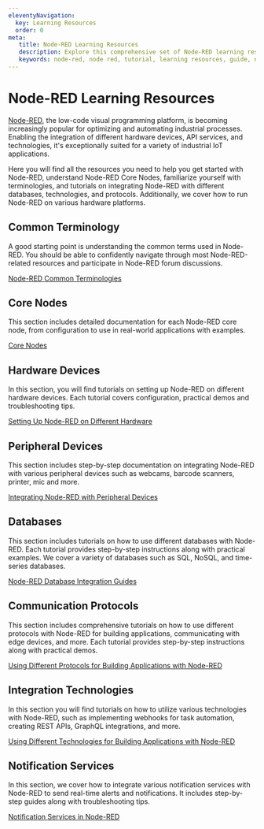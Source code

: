 ```yaml
---
eleventyNavigation:
  key: Learning Resources
  order: 0
meta:
   title: Node-RED Learning Resources
   description: Explore this comprehensive set of Node-RED learning resources, including how to set up Node-RED on various hardware platforms, its basic terminologies, integration of different databases, and more.
   keywords: node-red, node red, tutorial, learning resources, guide, node-red basics, node-red foundation. 
---
```


# Node-RED Learning Resources

[Node-RED](/node-red/), the low-code visual programming platform, is becoming increasingly popular for optimizing and automating industrial processes. Enabling the integration of different hardware devices, API services, and technologies, it's exceptionally suited for a variety of industrial IoT applications.

Here you will find all the resources you need to help you get started with Node-RED, understand Node-RED Core Nodes, familiarize yourself with terminologies, and tutorials on integrating Node-RED with different databases, technologies, and protocols. Additionally, we cover how to run Node-RED on various hardware platforms. 

## Common Terminology

A good starting point is understanding the common terms used in Node-RED. You should be able to confidently navigate through most Node-RED-related resources and participate in Node-RED forum discussions.

[Node-RED Common Terminologies](/node-red/terminology/)

## Core Nodes

This section includes detailed documentation for each Node-RED core node, from configuration to use in real-world applications with examples.

[Core Nodes](/node-red/core-nodes/)

## Hardware Devices

In this section, you will find tutorials on setting up Node-RED on different hardware devices. Each tutorial covers configuration, practical demos and troubleshooting tips.

[Setting Up Node-RED on Different Hardware](/node-red/hardware/)

## Peripheral Devices

This section includes step-by-step documentation on integrating Node-RED with various peripheral devices such as webcams, barcode scanners, printer, mic and more.

[Integrating Node-RED with Peripheral Devices](/node-red/peripheral/)

## Databases

This section includes tutorials on how to use different databases with Node-RED. Each tutorial provides step-by-step instructions along with practical examples. We cover a variety of databases such as SQL, NoSQL, and time-series databases.

[Node-RED Database Integration Guides](/node-red/database/)

## Communication Protocols

This section includes comprehensive tutorials on how to use different protocols with Node-RED for building applications, communicating with edge devices, and more. Each tutorial provides step-by-step instructions along with practical demos.

[Using Different Protocols for Building Applications with Node-RED](/node-red/protocol/)

## Integration Technologies

In this section you will find tutorials on how to utilize various technologies with Node-RED, such as implementing webhooks for task automation, creating REST APIs, GraphQL integrations, and more.

[Using Different Technologies for Building Applications with Node-RED](/node-red/integration-technologies/)

## Notification Services

In this section, we cover how to integrate various notification services with Node-RED to send real-time alerts and notifications. It includes step-by-step guides along with troubleshooting tips.

[Notification Services in Node-RED](/node-red/notification/)

